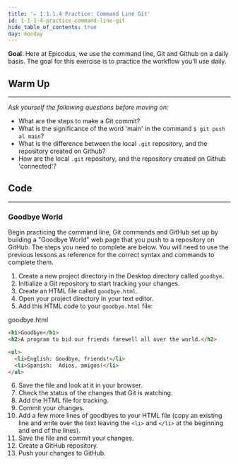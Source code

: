 ```yaml
---
title: '✏️ 1.1.1.4 Practice: Command Line Git'
id: 1-1-1-4-practice-command-line-git
hide_table_of_contents: true
day: monday
---
```


**Goal**:  Here at Epicodus, we use the command line, Git and Github on a daily basis. The goal for this exercise is to practice the workflow you'll use daily.

## Warm Up
---

_Ask yourself the following questions before moving on:_

* What are the steps to make a Git commit?
* What is the significance of the word 'main' in the command `$ git push al main`?
* What is the difference between the local `.git` repository, and the repository created on Github?
* How are the local `.git` repository, and the repository created on Github 'connected'?

## Code
---

### Goodbye World

Begin practicing the command line, Git commands and GitHub set up by building a "Goodbye World" web page that you push to a repository on GitHub.  The steps you need to complete are below.  You will need to use the previous lessons as reference for the correct syntax and commands to complete them.

1.  Create a new project directory in the Desktop directory called `goodbye`.
2.  Initialize a Git repository to start tracking your changes.
3.  Create an HTML file called `goodbye.html`.
4.  Open your project directory in your text editor.
5.  Add this HTML code to your `goodbye.html` file:

<div class="filename">goodbye.html</div>

```html
<h1>Goodbye</h1>
<h2>A program to bid our friends farewell all over the world.</h2>

<ul>
  <li>English: Goodbye, friends!</li>
  <li>Spanish:  Adios, amigos!</li>
</ul>
```

6.  Save the file and look at it in your browser.
7.  Check the status of the changes that Git is watching.
8.  Add the HTML file for tracking.
9.  Commit your changes.
10.  Add a few more lines of goodbyes to your HTML file (copy an existing line and write over the text leaving the `<li>` and `</li>` at the beginning and end of the lines).
11.  Save the file and commit your changes.
12.  Create a GitHub repository.
13.  Push your changes to GitHub.
